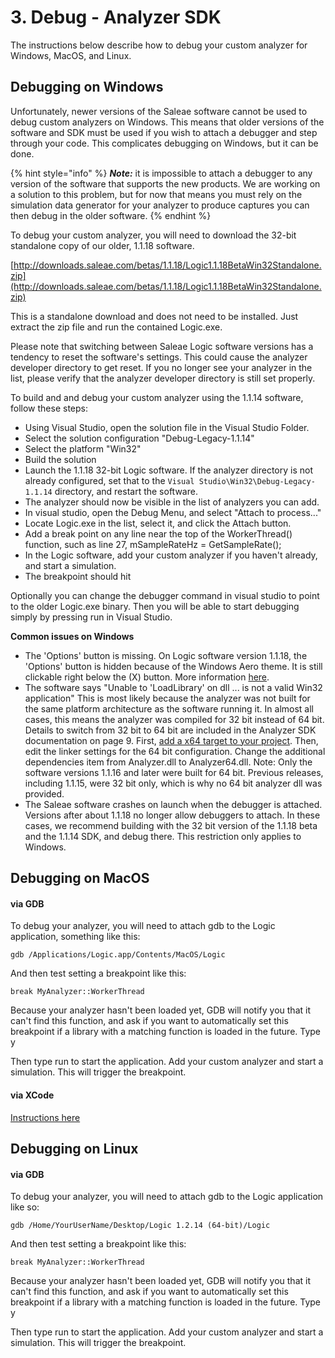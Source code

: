 # 3. Debug - Analyzer SDK

The instructions below describe how to debug your custom analyzer for Windows, MacOS, and Linux.

## Debugging on Windows

Unfortunately, newer versions of the Saleae software cannot be used to debug custom analyzers on Windows. This means that older versions of the software and SDK must be used if you wish to attach a debugger and step through your code. This complicates debugging on Windows, but it can be done.

{% hint style="info" %}
_**Note:**_ it is impossible to attach a debugger to any version of the software that supports the new products. We are working on a solution to this problem, but for now that means you must rely on the simulation data generator for your analyzer to produce captures you can then debug in the older software.
{% endhint %}

To debug your custom analyzer, you will need to download the 32-bit standalone copy of our older, 1.1.18 software.

[http://downloads.saleae.com/betas/1.1.18/Logic1.1.18BetaWin32Standalone.zip](http://downloads.saleae.com/betas/1.1.18/Logic1.1.18BetaWin32Standalone.zip)

This is a standalone download and does not need to be installed. Just extract the zip file and run the contained Logic.exe.

Please note that switching between Saleae Logic software versions has a tendency to reset the software's settings. This could cause the analyzer developer directory to get reset. If you no longer see your analyzer in the list, please verify that the analyzer developer directory is still set properly.

To build and and debug your custom analyzer using the 1.1.14 software, follow these steps:

* Using Visual Studio, open the solution file in the Visual Studio Folder.
* Select the solution configuration "Debug-Legacy-1.1.14"
* Select the platform "Win32"
* Build the solution
* Launch the 1.1.18 32-bit Logic software. If the analyzer directory is not already configured, set that to the `Visual Studio\Win32\Debug-Legacy-1.1.14` directory, and restart the software.
* The analyzer should now be visible in the list of analyzers you can add.
* In visual studio, open the Debug Menu, and select "Attach to process..."
* Locate Logic.exe in the list, select it, and click the Attach button.
* Add a break point on any line near the top of the WorkerThread\(\) function, such as line 27, mSampleRateHz = GetSampleRate\(\);
* In the Logic software, add your custom analyzer if you haven't already, and start a simulation.
* The breakpoint should hit

Optionally you can change the debugger command in visual studio to point to the older Logic.exe binary. Then you will be able to start debugging simply by pressing run in Visual Studio.

**Common issues on Windows**

* The 'Options' button is missing. On Logic software version 1.1.18, the 'Options' button is hidden because of the Windows Aero theme. It is still clickable right below the \(X\) button. More information [here](https://support.saleae.com/faq/technical-faq/why-is-the-options-button-missing).
* The software says "Unable to 'LoadLibrary' on dll ... is not a valid Win32 application" This is most likely because the analyzer was not built for the same platform architecture as the software running it. In almost all cases, this means the analyzer was compiled for 32 bit instead of 64 bit. Details to switch from 32 bit to 64 bit are included in the Analyzer SDK documentation on page 9. First, [add a x64 target to your project](https://msdn.microsoft.com/en-us/library/ms185328%28v=vs.120%29.aspx). Then, edit the linker settings for the 64 bit configuration. Change the additional dependencies item from Analyzer.dll to Analyzer64.dll. Note: Only the software versions 1.1.16 and later were built for 64 bit. Previous releases, including 1.1.15, were 32 bit only, which is why no 64 bit analyzer dll was provided.
* The Saleae software crashes on launch when the debugger is attached. Versions after about 1.1.18 no longer allow debuggers to attach. In these cases, we recommend building with the 32 bit version of the 1.1.18 beta and the 1.1.14 SDK, and debug there. This restriction only applies to Windows.

## Debugging on MacOS

#### via GDB

To debug your analyzer, you will need to attach gdb to the Logic application, something like this:

```text
gdb /Applications/Logic.app/Contents/MacOS/Logic
```

And then test setting a breakpoint like this:

```text
break MyAnalyzer::WorkerThread
```

Because your analyzer hasn't been loaded yet, GDB will notify you that it can't find this function, and ask if you want to automatically set this breakpoint if a library with a matching function is loaded in the future. Type y

Then type run to start the application. Add your custom analyzer and start a simulation. This will trigger the breakpoint.

#### via XCode

[Instructions here](https://github.com/saleae/SampleAnalyzer/blob/master/docs/Analyzer%20SDK%20Setup.md#xcode-based-project)

## Debugging on Linux

#### via GDB

To debug your analyzer, you will need to attach gdb to the Logic application like so:

```text
gdb /Home/YourUserName/Desktop/Logic 1.2.14 (64-bit)/Logic
```

And then test setting a breakpoint like this:

```text
break MyAnalyzer::WorkerThread
```

Because your analyzer hasn't been loaded yet, GDB will notify you that it can't find this function, and ask if you want to automatically set this breakpoint if a library with a matching function is loaded in the future. Type y

Then type run to start the application. Add your custom analyzer and start a simulation. This will trigger the breakpoint.

